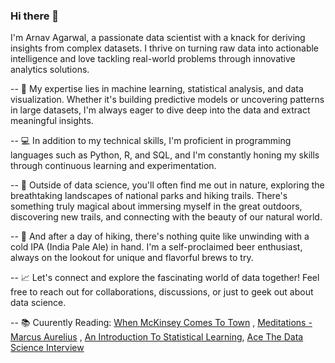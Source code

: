 ### Hi there 👋

I'm Arnav Agarwal, a passionate data scientist with a knack for deriving insights from complex datasets. I thrive on turning raw data into actionable intelligence and love tackling real-world problems through innovative analytics solutions.

-- 🔬 My expertise lies in machine learning, statistical analysis, and data visualization. Whether it's building predictive models or uncovering patterns in large datasets, I'm always eager to dive deep into the data and extract meaningful insights.

-- 💻 In addition to my technical skills, I'm proficient in programming languages such as Python, R, and SQL, and I'm constantly honing my skills through continuous learning and experimentation.

-- 🌱 Outside of data science, you'll often find me out in nature, exploring the breathtaking landscapes of national parks and hiking trails. There's something truly magical about immersing myself in the great outdoors, discovering new trails, and connecting with the beauty of our natural world.

-- 🍺 And after a day of hiking, there's nothing quite like unwinding with a cold IPA (India Pale Ale) in hand. I'm a self-proclaimed beer enthusiast, always on the lookout for unique and flavorful brews to try.

-- 📈 Let's connect and explore the fascinating world of data together! Feel free to reach out for collaborations, discussions, or just to geek out about data science.

-- 📚 Cuurently Reading: [When McKinsey Comes To Town](https://www.harvard.com/book/when_mckinsey_comes_to_town/) , [Meditations - Marcus Aurelius](https://www.goodreads.com/book/show/30659.Meditations) , [An Introduction To Statistical Learning](https://www.statlearning.com/), [Ace The Data Science Interview](https://www.acethedatascienceinterview.com/)

<!--
**arnavv-agarwal/arnavv-agarwal** is a ✨ _special_ ✨ repository because its `README.md` (this file) appears on your GitHub profile.

